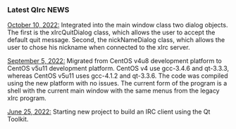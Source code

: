 ### Latest QIrc NEWS

<ins>October 10, 2022:</ins>
Integrated into the main window class two dialog objects.  The first is the xIrcQuitDialog class, which allows the user to accept the default quit message.
Second, the nickNameDialog class, which allows the user to chose his nickname when connected to the xIrc server.

<ins>September 5, 2022:</ins>
Migrated from CentOS v4u8 development platform to CentOS v5u11 development platform.
CentOS v4 use gcc-3.4.6 and qt-3.3.3, whereas CentOS v5u11 uses gcc-4.1.2 and qt-3.3.6.
The code was compiled using the new platform with no issues.
The current form of the program is a shell with the current main window with the same menus from the legacy xIrc program.

<ins>June 25, 2022:</ins>
Starting new project to build an IRC client using the Qt Toolkit.
